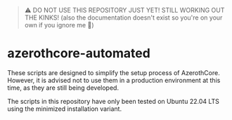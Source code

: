 > ⚠️ DO NOT USE THIS REPOSITORY JUST YET! STILL WORKING OUT THE KINKS! (also the documentation doesn't exist so you're on your own if you ignore me 🥰)

# azerothcore-automated

These scripts are designed to simplify the setup process of AzerothCore. However, it is advised not to use them in a production environment at this time, as they are still being developed.

The scripts in this repository have only been tested on Ubuntu 22.04 LTS using the minimized installation variant.